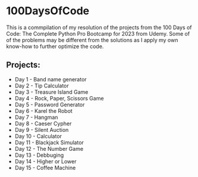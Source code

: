 # 100DaysOfCode
This is a commpilation of my resolution of the projects from the 100 Days of Code: The Complete Python Pro Bootcamp for 2023 from Udemy. Some of of the problems may be different from the solutions as I apply my own know-how to further optimize the code.

## Projects:
* Day 1 - Band name generator
* Day 2 - Tip Calculator
* Day 3 - Treasure Island Game
* Day 4 - Rock, Paper, Scissors Game
* Day 5 - Password Generator
* Day 6 - Karel the Robot
* Day 7 - Hangman
* Day 8 - Caeser Cypher
* Day 9 - Silent Auction
* Day 10 - Calculator
* Day 11 - Blackjack Simulator
* Day 12 - The Number Game
* Day 13 - Debbuging
* Day 14 - Higher or Lower
* Day 15 - Coffee Machine